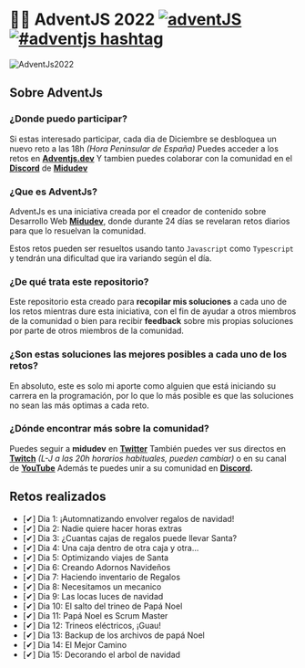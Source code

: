 # 🎅🎄 AdventJS 2022 [![adventJS](https://img.shields.io/badge/adventJS-fbbf24?style=flat-square&logo=JavaScript&logoColor=000000)](https://adventjs.dev) [![#adventjs hashtag](https://img.shields.io/badge/-%23adventJS-1DA1F2?style=flat-square&logo=twitter&logoColor=white)](https://twitter.com/search?q=%23adventjs&src=recent_search_click&f=live)



![AdventJs2022](https://res.cloudinary.com/caraje/image/upload/v1669984572/cof4k8cttt06cjpf42ys.png)


## **Sobre AdventJs**

### **¿Donde puedo participar?**

Si estas interesado participar, cada dia de Diciembre se desbloquea un nuevo reto a las 18h *(Hora Peninsular de España)*
Puedes acceder a los retos en **[Adventjs.dev](https://adventjs.dev/es)**
Y tambien puedes colaborar con la comunidad en el **[Discord](https://t.co/XruHkD62j3)** de **[Midudev](https://twitter.com/midudev)**


### **¿Que es AdventJs?**

AdventJs es una iniciativa creada por el creador de contenido sobre Desarrollo Web **[Midudev](https://twitter.com/midudev)**, donde durante 24 días se revelaran retos diarios para que lo resuelvan la comunidad. 

Estos retos pueden ser resueltos usando tanto `Javascript` como `Typescript` y tendrán una dificultad que ira variando según el día.

### **¿De qué trata este repositorio?**

Este repositorio esta creado para **recopilar mis soluciones** a cada uno de los retos mientras dure esta iniciativa, con el fin de ayudar a otros miembros de la comunidad o bien para recibir **feedback** sobre mis propias soluciones por parte de otros miembros de la comunidad.

### **¿Son estas soluciones las mejores posibles a cada uno de los retos?**

En absoluto, este es solo mi aporte como alguien que está iniciando su carrera en la programación, por lo que lo más posible es que las soluciones no sean las más optimas a cada reto.

### **¿Dónde encontrar más sobre la comunidad?**

Puedes seguir a **midudev** en **[Twitter](https://twitter.com/midudev)** También puedes ver sus directos en **[Twitch](https://www.twitch.tv/midudev)** *(L-J a las 20h horarios habituales, pueden cambiar)* o en su canal de **[YouTube](https://www.youtube.com/c/midudev)**
Además te puedes unir a su comunidad en **[Discord](https://t.co/XruHkD62j3).**

## **Retos realizados**

* [✔] Dia 1: ¡Automnatizando envolver regalos de navidad!
* [✔] Dia 2: Nadie quiere hacer horas extras
* [✔] Dia 3: ¿Cuantas cajas de regalos puede llevar Santa?
* [✔] Dia 4: Una caja dentro de otra caja y otra...
* [✔] Dia 5: Optimizando viajes de Santa
* [✔] Dia 6: Creando Adornos Navideños
* [✔] Dia 7: Haciendo inventario de Regalos
* [✔] Dia 8: Necesitamos un mecanico
* [✔] Dia 9: Las locas luces de navidad
* [✔] Dia 10: El salto del trineo de Papá Noel
* [✔] Dia 11: Papá Noel  es Scrum Master
* [✔] Dia 12: Trineos eléctricos, ¡Guau!
* [✔] Dia 13: Backup de los archivos de papá Noel
* [✔] Dia 14: El Mejor Camino
* [✔] Dia 15: Decorando el arbol de navidad